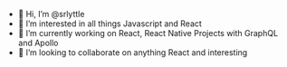 - 👋 Hi, I’m @srlyttle
- 👀 I’m interested in all things Javascript and React
- 🌱 I’m currently working on React, React Native Projects with GraphQL and Apollo
- 💞️ I’m looking to collaborate on anything React and interesting


<!---
srlyttle/srlyttle is a ✨ special ✨ repository because its `README.md` (this file) appears on your GitHub profile.
You can click the Preview link to take a look at your changes.
--->
